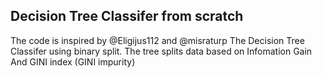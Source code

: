 ## Decision Tree Classifer from scratch 

The code is inspired by @Eligijus112 and @misraturp
The Decision Tree Classifer using binary split. The tree splits data based on Infomation Gain 
And GINI index (GINI impurity)

